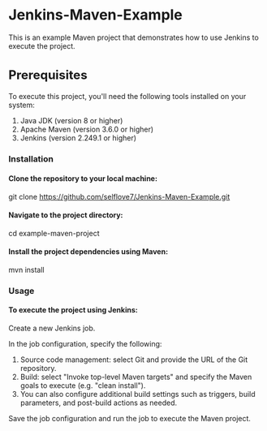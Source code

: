 # Jenkins-Maven-Example

This is an example Maven project that demonstrates how to use Jenkins to execute the project.

<h2 style="font-size:24px;"> Prerequisites </h2>

To execute this project, you'll need the following tools installed on your system:

1) Java JDK (version 8 or higher)
2) Apache Maven (version 3.6.0 or higher)
3) Jenkins (version 2.249.1 or higher)

<h3> Installation </h3>

<h4> Clone the repository to your local machine: </h4>

git clone https://github.com/selflove7/Jenkins-Maven-Example.git

<h4> Navigate to the project directory: </h4>

cd example-maven-project

<h4> Install the project dependencies using Maven: </h4>

mvn install

<h3> Usage </h3>

<h4> To execute the project using Jenkins: </h4>

Create a new Jenkins job.

In the job configuration, specify the following:

1) Source code management: select Git and provide the URL of the Git repository.
2) Build: select "Invoke top-level Maven targets" and specify the Maven goals to execute (e.g. "clean install").
3) You can also configure additional build settings such as triggers, build parameters, and post-build actions as needed.

Save the job configuration and run the job to execute the Maven project.
